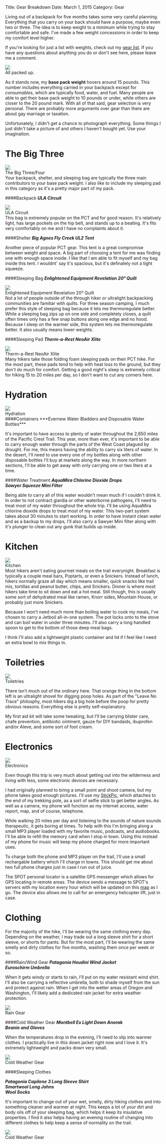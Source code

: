 Title: Gear Breakdown
Date: March 1, 2015
Category: Gear

Living out of a backpack for five months takes some very careful planning.  Everything that you carry on your back should have a purpose, maybe even two or three.  The idea is to keep weight to a minimum while trying to stay comfortable and safe.  I've made a few weight concessions in order to keep my comfort level higher.

If you're looking for just a list with weights, check out my [gear list]({filename}/pages/gear.md).  If you have any questions about anything you do or don't see here, please leave me a comment.

<div class="post-image">
    <a href="https://lh6.googleusercontent.com/-EHd2CSbT1RY/VPOvQoOeeCI/AAAAAAAADGM/BzpXMUTnlc0/w623-h842-no/IMG_20150301_163034.jpg" data-lightbox="big-three" data-title="All packed up.">
        <img src="https://lh6.googleusercontent.com/-EHd2CSbT1RY/VPOvQoOeeCI/AAAAAAAADGM/BzpXMUTnlc0/w623-h842-no/IMG_20150301_163034.jpg">
    </a>
    <div class="image-caption">
        All packed up.
    </div>
</div>

As it stands now, my **base pack weight** hovers around 15 pounds.  This number includes everything carried in your backpack except for *consumables*, which are typically food, water, and fuel.  Many people are able to get their base pack weight to 10 pounds or under, while others are closer to the 20 pound mark.  With all of that said, gear selection is very personal.  There are probably more arguments over gear than there are about gay marriage or taxation.

Unfortunately, I didn't get a chance to photograph everything.  Some things I just didn't take a picture of and others I haven't bought yet.  Use your imagination.

# The Big Three
<div class="post-image">
    <a href="https://lh5.googleusercontent.com/-ONqQJ7n0Us4/VPOlhZu4gYI/AAAAAAAADAE/dfUMEzql8No/w1138-h842-no/IMG_20150301_154905.jpg" data-lightbox="big-three" data-title="The Big Three/Four">
        <img src="https://lh5.googleusercontent.com/-ONqQJ7n0Us4/VPOlhZu4gYI/AAAAAAAADAE/dfUMEzql8No/w1138-h842-no/IMG_20150301_154905.jpg">
    </a>
    <div class="image-caption">
        The Big Three/Four
    </div>
</div>
Your backpack, shelter, and sleeping bag are typically the three main contributors to your base pack weight.  I also like to include my sleeping pad in this category as it's a pretty major part of my pack.

####Backpack
***ULA Circuit***
<div class="post-image">
    <a href="https://lh4.googleusercontent.com/-23EzEb_dGjE/VPOjJw2bilI/AAAAAAAAC90/FqEfu5TM4aQ/w623-h842-no/IMG_20150301_153832.jpg" data-lightbox="big-three" data-title="ULA Circuit">
        <img src="https://lh4.googleusercontent.com/-23EzEb_dGjE/VPOjJw2bilI/AAAAAAAAC90/FqEfu5TM4aQ/w623-h842-no/IMG_20150301_153832.jpg">
    </a>
    <div class="image-caption">
        ULA Circuit
    </div>
</div>
This bag is extremely popular on the PCT and for good reason.  It's relatively light, has large pockets on the hip belt, and stands up to a beating.  It's fits very comfortably on me and I have no complaints about it.

####Shelter
***Big Agnes Fly Creek UL2 Tent***

Another piece of popular PCT gear.  This tent is a great compromise between weight and space.  A big part of choosing a tent for me was finding one with enough space inside.  I like that I am able to fit myself and my bag inside this tent.  I wouldnt' say it's spacious, but it's definately not a tight squeeze.

####Sleeping Bag
***Enlightened Equipment Revelation 20° Quilt***
<div class="post-image">
    <a href="https://lh6.googleusercontent.com/-98_b7btdkx0/VPOjdjuphBI/AAAAAAAAC-k/Dr0Te7CYMkc/w1196-h885-no/IMG_20150301_154013.jpg" data-lightbox="big-three" data-title="Enlightened Equipment Revelation 20° Quilt">
        <img src="https://lh6.googleusercontent.com/-98_b7btdkx0/VPOjdjuphBI/AAAAAAAAC-k/Dr0Te7CYMkc/w1196-h885-no/IMG_20150301_154013.jpg">
    </a>
    <div class="image-caption">
        Enlightened Equipment Revelation 20° Quilt
    </div>
</div>
Not a lot of people outside of the through hiker or ultralight backpacking communities are familiar with quilts.  For three season camping, I much prefer this style of sleeping bag because it lets me thermoregulate better.  While a sleeping bag zips up on one side and completely closes, a quilt often times only has a few snap buttons along one edge and no hood.  Because I sleep on the warmer side, this system lets me thermoregulate better.  It also usually means lower weights.

####Sleeping Pad
***Therm-a-Rest NeoAir Xlite***
<div class="post-image">
    <a href="https://lh4.googleusercontent.com/-SYAV07zxumg/VPOkOW4ouUI/AAAAAAAADII/tsYMhog1uYc/w1598-h878-no/IMG_20150301_154322.jpg" data-lightbox="big-three" data-title="Therm-a-Rest NeoAir Xlite">
        <img src="https://lh4.googleusercontent.com/-SYAV07zxumg/VPOkOW4ouUI/AAAAAAAADII/tsYMhog1uYc/w1598-h878-no/IMG_20150301_154322.jpg">
    </a>
    <div class="image-caption">
        Therm-a-Rest NeoAir Xlite
    </div>
</div>
Many hikers take those folding foam sleeping pads on their PCT hike.  For the most part, these pads tend to help with heat loss to the ground, but they don't do much for comfort.  Getting a good night's sleep is extremely critical for hiking 15 to 20 miles per day, so I don't want to cut any corners here.

# Hydration
<div class="post-image">
    <a href="https://lh3.googleusercontent.com/-ajo77SOZGyg/VPOnJ4Z23SI/AAAAAAAADHo/fLy2O9mwUTA/w1138-h842-no/IMG_20150301_155405.jpg" data-lightbox="big-three" data-title="Hydration">
        <img src="https://lh3.googleusercontent.com/-ajo77SOZGyg/VPOnJ4Z23SI/AAAAAAAADHo/fLy2O9mwUTA/w1138-h842-no/IMG_20150301_155405.jpg">
    </a>
    <div class="image-caption">
        Hydration
    </div>
</div>
####Containers
***Evernew Water Bladders and Disposable Water Bottles***

It's important to have access to plenty of water throughout the 2,650 miles of the Pacific Crest Trail.  This year, more than ever, it's important to be able to carry enough water through the parts of the West Coast plagued by drought.  For me, this means having the ability to carry six liters of water.  In the desert, I'll need to use every one of my bottles along with other disposable bottles I'll buy at markets along the way.  In more northern sections, I'll be able to get away with only carrying one or two liters at a time.

####Water Treatment
***AquaMira Chlorine Dioxide Drops***<br>
***Sawyer Squeeze Mini Filter***

Being able to carry all of this water wouldn't mean much if I couldn't drink it.  In order to not contract giardia or other waterborne pathogens, I'll need to treat most of my water throughout the whole trip.  I'll be using AquaMira chlorine dioxide drops to treat most of my water.  This two-part system takes about 30 minutes to start working.  In order to have instant clean water and as a backup to my drops, I'll also carry a Sawyer Mini filter along with it's plunger to clean out any gunk that builds up inside.

# Kitchen
<div class="post-image">
    <a href="https://lh3.googleusercontent.com/IceKvjqEKKKlVDSz-8mIEhf6KCCXdQWXA3US2e1vUwQ=w761-h842-no" data-lightbox="big-three" data-title="Kitchen">
        <img src="https://lh3.googleusercontent.com/IceKvjqEKKKlVDSz-8mIEhf6KCCXdQWXA3US2e1vUwQ=w761-h842-no">
    </a>
    <div class="image-caption">
        Kitchen
    </div>
</div>
Most hikers aren't eating gourmet meals on the trail everynight.  Breakfast is typically a couple meal bars, Poptarts, or even a Snickers.  Instead of lunch, hikers normally graze all day which means smaller, quick snacks like trail mix, tortillas and peanut butter, chips, and Snickers.  Dinner is where most hikers take time to sit down and eat a hot meal.  Still though, this is usually some sort of dehydrated meal like ramen, Knorr sides, Mountain House, or probably just more Snickers.

Because I won't need much more than boiling water to cook my meals, I've chosen to carry a Jetboil all-in-one system.  The pot locks onto to the stove and can boil water in under three minutes.  I'll also carry a long handled spoon to get to the bottom of those deep meal bags.

I think I'll also add a lightweight plastic container and lid if I feel like I need an extra bowl to mix things in.

# Toiletries

<div class="post-image">
    <a href="https://lh5.googleusercontent.com/-OPkCO5qaC-o/VPOqG4rouPI/AAAAAAAADHU/cMt-_6anY5s/w1138-h842-no/IMG_20150301_160828.jpg" data-lightbox="big-three" data-title="Toiletries">
        <img src="https://lh5.googleusercontent.com/-OPkCO5qaC-o/VPOqG4rouPI/AAAAAAAADHU/cMt-_6anY5s/w1138-h842-no/IMG_20150301_160828.jpg">
    </a>
    <div class="image-caption">
        Toiletries
    </div>
</div>

There isn't much out of the ordinary here.  That orange thing in the bottom left is an ultralight shovel for digging poop holes.  As part of the "Leave No Trace" philosphy, most hikers dig a big hole before the poop for pretty obvious reasons.  Everything else is pretty self-explanatory.

My first aid kit will take some tweaking, but I'll be carrying blister care, chafe prevention, antibiotic ointment, gauze for DIY bandaids, ibuprofen and/or Aleve, and some sort of foot cream.

# Electronics
<div class="post-image">
    <a href="https://lh4.googleusercontent.com/-18t3S7dEVKE/VPOrU8JBHVI/AAAAAAAADHM/pCE3fWuqr74/w1066-h842-no/IMG_20150301_161346.jpg" data-lightbox="big-three" data-title="Electronics">
        <img src="https://lh4.googleusercontent.com/-18t3S7dEVKE/VPOrU8JBHVI/AAAAAAAADHM/pCE3fWuqr74/w1066-h842-no/IMG_20150301_161346.jpg">
    </a>
    <div class="image-caption">
        Electronics
    </div>
</div>

Even though this trip is very much about getting out into the wilderness and living with less, some electronic devices are necessary.  

I had originally planned to bring a small point and shoot camera, but my phone takes good enough pictures.  I'll use my [StickPic](http://www.thestickpic.com/), which attaches to the end of my trekking pole, as a sort of selfie stick to get better angles.  As well as a camera, my phone will function as my internet access, water report, map, and of course, telephone.

While walking 20 miles per day and listening to the sounds of nature sounds therapeutic, it gets boring at times.  To help with this I'm bringing along a small MP3 player loaded with my favorite music, podcasts, and audiobooks.  I'll be able to refill the memory card when I stop in town.  Using this instead of my phone for music will keep my phone charged for more important uses.

To charge both the phone and MP3 player on the trail, I'll use a small rechargable battery which I'll charge in towns.  This should get me about two full phone charges just in case I run out of juice.

The SPOT personal locator is a satellite GPS messenger which allows for GPS locating in remote areas.  The device sends a message to SPOT's servers with my location every hour which will be updated on this [map]({filename}/pages/map.md) as I go.  The device also allows me to call for an emergency helicopter lift, just in case.

# Clothing

For the majority of the hike, I'll be wearing the same clothing every day.  Depending on the weather, I may trade out a long sleeve shirt for a short sleeve, or shorts for pants.  But for the most part, I'll be wearing the same smelly and dirty clothes for five months, washing them once per week or so.

####Rain/Wind Gear
***Patagonia Houdini Wind Jacket***<br>
***Euroschirm Umbrella***

When it gets windy or starts to rain, I'll put on my water resistant wind shirt.  I'll also be carrying a reflective umbrella, both to shade myself from the sun and protect against rain.  When I get into the wetter areas of Oregon and Washington, I'll likely add a dedicated rain jacket for extra weather protection.
<div class="post-image">
    <a href="https://lh3.googleusercontent.com/-OOJIBVtvI_I/VPOtkrHt-AI/AAAAAAAADE4/iEUZe4GvMSo/w623-h842-no/IMG_20150301_162331.jpg" data-lightbox="big-three" data-title="Rain Gear">
        <img src="https://lh3.googleusercontent.com/-OOJIBVtvI_I/VPOtkrHt-AI/AAAAAAAADE4/iEUZe4GvMSo/w623-h842-no/IMG_20150301_162331.jpg">
    </a>
    <div class="image-caption">
        Rain Gear
    </div>
</div>

####Cold Weather Gear
***Montbell Ex Light Down Anorak***<br>
***Beanie and Gloves***

When the temperatures drop in the evening, I'll need to slip into warmer clothes.  I practically live in this down jacket right now and I love it.  It's extremely lightweight and packs down very small.

<div class="post-image">
    <a href="https://lh3.googleusercontent.com/-GGHpMDIebKw/VPOtTWdeoLI/AAAAAAAADEs/DIPCokwHq9c/w623-h842-no/IMG_20150301_162221.jpg" data-lightbox="big-three" data-title="Cold Weather Gear">
        <img src="https://lh3.googleusercontent.com/-GGHpMDIebKw/VPOtTWdeoLI/AAAAAAAADEs/DIPCokwHq9c/w623-h842-no/IMG_20150301_162221.jpg">
    </a>
    <div class="image-caption">
        Cold Weather Gear
    </div>
</div>

####Sleeping Clothes

***Patagonia Capilene 3 Long Sleeve Shirt***<br>
***Smartwool Long Johns***<br>
***Wool Socks***

It's important to change out of your wet, smelly, dirty hiking clothes and into something cleaner and warmer at night.  This keeps a lot of your dirt and body oils off of your sleeping bag, which helps it keep its insulative properties.  I find it also helps having an evening routine of changing into different clothes to help keep a sense of normality on the trail.

<div class="post-image">
    <a href="https://lh4.googleusercontent.com/_Eo_xisy1ko1ZmuC-qck0r08Z1GmHHTFIWY013AEgf8=w558-h842-no" data-lightbox="big-three" data-title="Cold Weather Gear">
        <img src="https://lh4.googleusercontent.com/_Eo_xisy1ko1ZmuC-qck0r08Z1GmHHTFIWY013AEgf8=w558-h842-no">
    </a>
    <div class="image-caption">
        Cold Weather Gear
    </div>
</div>